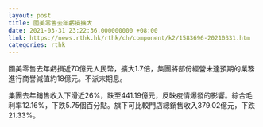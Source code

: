 ```yaml
---
layout: post
title: 國美零售去年虧損擴大
date: 2021-03-31 23:22:36.000000000 +08:00
link: https://news.rthk.hk/rthk/ch/component/k2/1583696-20210331.htm
categories: rthk
---
```


國美零售去年虧損近70億元人民幣，擴大1.7倍，集團將部份經營未達預期的業務進行商譽減值約18億元。不派末期息。

集團去年銷售收入下滑近26%，跌至441.19億元，反映疫情爆發的影響。綜合毛利率12.16%，下跌5.75個百分點。旗下可比較門店總銷售收入379.02億元，下跌21.33%。
